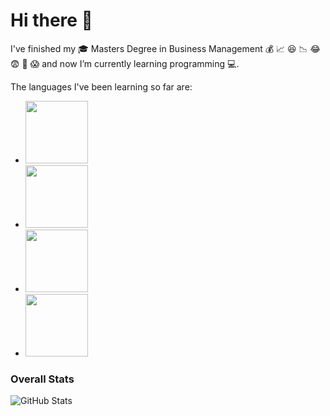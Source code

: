 # Hi there 👋

I've finished my :mortar_board: Masters Degree in Business Management :moneybag: :chart_with_upwards_trend: :satisfied: :chart_with_downwards_trend: :joy: :fearful: :money_with_wings: :scream: and now I’m currently learning programming :computer:.

The languages I've been learning so far are:

- <img src="https://cdn.jsdelivr.net/npm/programming-languages-logos/src/python/python.png" height="100">
- <img src="https://cdn.jsdelivr.net/npm/programming-languages-logos/src/rust/rust.png" height="100">
- <img src="https://cdn.jsdelivr.net/npm/programming-languages-logos/src/clojure/clojure.png" height="100">
- <img src="https://cdn.jsdelivr.net/npm/programming-languages-logos/src/vba/vba.png" height="100">


### Overall Stats

![GitHub Stats](https://github-readme-stats.vercel.app/api?username=vascoferreira25&show_icons=true&theme=cobalt)

<!--
**vascoferreira25/vascoferreira25** is a ✨ _special_ ✨ repository because its `README.md` (this file) appears on your GitHub profile.

Here are some ideas to get you started:

- 🔭 I’m currently working on ...
- 🌱 I’m currently learning ...
- 👯 I’m looking to collaborate on ...
- 🤔 I’m looking for help with ...
- 💬 Ask me about ...
- 📫 How to reach me: ...
- 😄 Pronouns: ...
- ⚡ Fun fact: ...
-->
